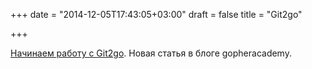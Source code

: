 +++
date = "2014-12-05T17:43:05+03:00"
draft = false
title = "Git2go"

+++

<p><a href="http://blog.gopheracademy.com/advent-2014/git2go-tutorial/">Начинаем работу с&nbsp;Git2go</a>. Новая статья в блоге&nbsp;gopheracademy.</p>

